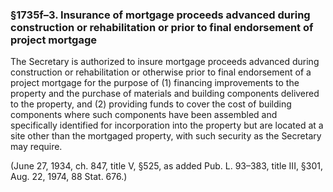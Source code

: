 ### §1735f–3. Insurance of mortgage proceeds advanced during construction or rehabilitation or prior to final endorsement of project mortgage ###

The Secretary is authorized to insure mortgage proceeds advanced during construction or rehabilitation or otherwise prior to final endorsement of a project mortgage for the purpose of (1) financing improvements to the property and the purchase of materials and building components delivered to the property, and (2) providing funds to cover the cost of building components where such components have been assembled and specifically identified for incorporation into the property but are located at a site other than the mortgaged property, with such security as the Secretary may require.

(June 27, 1934, ch. 847, title V, §525, as added Pub. L. 93–383, title III, §301, Aug. 22, 1974, 88 Stat. 676.)
